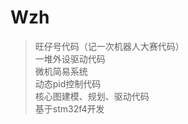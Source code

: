 # Wzh  
> 旺仔号代码（记一次机器人大赛代码）  
> 一堆外设驱动代码   
> 微机简易系统  
> 动态pid控制代码  
> 核心图建模、规划、驱动代码  
> 基于stm32f4开发
